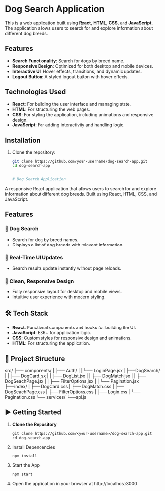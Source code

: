 # Dog Search Application

This is a web application built using **React**, **HTML**, **CSS**, and **JavaScript**. The application allows users to search for and explore information about different dog breeds.

## Features

- **Search Functionality**: Search for dogs by breed name.
- **Responsive Design**: Optimized for both desktop and mobile devices.
- **Interactive UI**: Hover effects, transitions, and dynamic updates.
- **Logout Button**: A styled logout button with hover effects.

## Technologies Used

- **React**: For building the user interface and managing state.
- **HTML**: For structuring the web pages.
- **CSS**: For styling the application, including animations and responsive design.
- **JavaScript**: For adding interactivity and handling logic.

## Installation

1. Clone the repository:
   ```bash
   git clone https://github.com/your-username/dog-search-app.git
   cd dog-search-app


   # Dog Search Application

A responsive React application that allows users to search for and explore information about different dog breeds. Built using React, HTML, CSS, and JavaScript.

## Features

### 🔹 Dog Search
- Search for dog by breed names.
- Displays a list of dog breeds with relevant information.

### 🔹 Real-Time UI Updates
- Search results update instantly without page reloads.

### 🔹 Clean, Responsive Design
- Fully responsive layout for desktop and mobile views.
- Intuitive user experience with modern styling.

## 🛠️ Tech Stack

- **React**: Functional components and hooks for building the UI.
- **JavaScript**: ES6+ for application logic.
- **CSS**: Custom styles for responsive design and animations.
- **HTML**: For structuring the application.

## 📁 Project Structure
src/
├── components/
|   ├── Auth/
|   |    └── LoginPage.jsx
|   ├──DogSearch/
|   |   ├── DogCard.jsx
|   |   ├── DogList.jsx
|   |   ├── DogMatch.jsx
|   |   ├── DogSeachPage.jsx
|   |   ├── FilterOptions.jsx
|   |   └── Pagination.jsx    
├──index/
|   ├── DogCard.css
|   ├── DogMatch.css
|   ├── DogSeachPage.css
|   ├── FilterOptions.css
|   ├── Login.css
|   └── Pagination.css
└──  services/
    └──api.js

## ▶️ Getting Started

1. **Clone the Repository**
   ```
   git clone https://github.com/<your-username>/dog-search-app.git
   cd dog-search-app
   ```

2. Install Dependencies
   ```
   npm install
   ```

3. Start the App
   ```
   npm start
   ```
4. Open the application in your browser at http://localhost:3000
